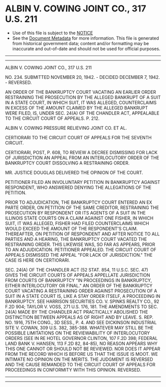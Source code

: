 ---
---

# ALBIN V. COWING JOINT CO., 317 U.S. 211

* Use of this file is subject to the [NOTICE](https://github.com/publicdocs/notice/blob/master/NOTICE)
* See the [Document Metadata](../../../) for more information.
  This file is generated from historical government data; content and/or formatting may be inaccurate and out-of-date and should not be used for official purposes.

----------
----------

ALBIN V. COWING JOINT CO., 317 U.S. 211

NO. 234.  SUBMITTED NOVEMBER 20, 1942.  - DECIDED DECEMBER 7, 1942.  - REVERSED.

AN ORDER OF THE BANKRUPTCY COURT VACATING AN EARLIER ORDER RESTRAINING THE PROSECUTION BY THE ALLEGED BANKRUPT OF A SUIT IN A STATE COURT, IN WHICH SUIT, IT WAS ALLEGED, COUNTERCLAIMS IN EXCESS OF THE AMOUNT CLAIMED BY THE ALLEGED BANKRUPT WERE FILED, IS, UNDER SEC. 24(A) OF THE CHANDLER ACT, APPEALABLE TO THE CIRCUIT COURT OF APPEALS.  P. 212.

ALBIN V. COWING PRESSURE RELIEVING JOINT CO. ET AL.

CERTIORARI TO THE CIRCUIT COURT OF APPEALS FOR THE SEVENTH CIRCUIT.

CERTIORARI, POST, P. 608, TO REVIEW A DECREE DISMISSING FOR LACK OF JURISDICTION AN APPEAL FROM AN INTERLOCUTORY ORDER OF THE BANKRUPTCY COURT DISSOLVING A RESTRAINING ORDER.

MR. JUSTICE DOUGLAS DELIVERED THE OPINION OF THE COURT.

PETITIONER FILED AN INVOLUNTARY PETITION IN BANKRUPTCY AGAINST RESPONDENT, WHO ANSWERED DENYING THE ALLEGATIONS OF THE PETITION.

PRIOR TO ADJUDICATION, THE BANKRUPTCY COURT ENTERED AN EX PARTE ORDER, ON PETITION OF THE SAME CREDITOR, RESTRAINING THE PROSECUTION BY RESPONDENT OR ITS AGENTS OF A SUIT IN THE ILLINOIS STATE COURTS ON A CLAIM AGAINST ONE FISHER, IN WHICH SUIT, IT WAS ALLEGED, FISHER HAD FILED COUNTERCLAIMS WHICH WOULD EXCEED THE AMOUNT OF THE RESPONDENT'S CLAIM.  THEREAFTER, ON PETITION OF RESPONDENT AND AFTER NOTICE TO ALL PARTIES AND A HEARING, THE BANKRUPTCY COURT VACATED THE RESTRAINING ORDER.  THIS LIKEWISE WAS, SO FAR AS APPEARS, PRIOR TO AN ADJUDICATION.  PETITIONER APPEALED.  THE CIRCUIT COURT OF APPEALS DISMISSED THE APPEAL "FOR LACK OF JURISDICTION."  THE CASE IS HERE ON CERTIORARI.

SEC. 24(A) OF THE CHANDLER ACT (52 STAT. 854, 11 U.S.C. SEC. 47) GIVES THE CIRCUIT COURTS OF APPEALS APPELLATE JURISDICTION FROM COURTS OF BANKRUPTCY "IN PROCEEDINGS IN BANKRUPTCY, EITHER INTERLOCUTORY OR FINAL."  AN ORDER OF THE BANKRUPTCY COURT VACATING A RESTRAINING ORDER AGAINST PROSECUTION OF A SUIT IN A STATE COURT IS, LIKE A STAY ORDER ITSELF, A PROCEEDING IN BANKRUPTCY.  SEE HARRISON SECURITIES CO. V. SPINKS REALTY CO., 92 F.2D 904; TAYLOR V. VOSS, 271 U.S. 176, 181.  THE AMENDMENTS TO SEC. 24(A) MADE BY THE CHANDLER ACT PRACTICALLY ABOLISHED THE DISTINCTION BETWEEN APPEALS AS OF RIGHT AND BY LEAVE.  S. REP. NO. 1916, 75TH CONG., 3D SESS., P. 4.  AND SEE DICKINSON INDUSTRIAL SITE V. COWAN, 309 U.S. 382, 385-388.  WHATEVER MAY STILL BE THE POSSIBLE LIMITATIONS ON THE REVIEWABILITY OF INTERLOCUTORY ORDERS (SEE IN RE HOTEL GOVERNOR CLINTON, 107 F.2D 398; FEDERAL LAND BANK V. HANSEN, 113 F.2D 82, 84-85), NO REASON APPEARS WHY THIS ONE CANNOT OR SHOULD NOT BE REVIEWED.  NOR DOES IT APPEAR FROM THE RECORD WHICH IS BEFORE US THAT THE ISSUE IS MOOT.  WE INTIMATE NO OPINION ON THE MERITS.  THE JUDGMENT IS REVERSED AND THE CAUSE REMANDED TO THE CIRCUIT COURT OF APPEALS FOR PROCEEDINGS IN CONFORMITY WITH THIS OPINION.  REVERSED.


----------
----------

